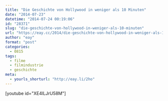 ```yaml
---
title: "Die Geschichte von Hollywood in weniger als 10 Minuten"
date: "2014-07-23"
datetime: "2014-07-24 00:19:06"
id: "28371"
slug: "die-geschichte-von-hollywood-in-weniger-als-10-minuten"
url: "https://eay.cc/2014/die-geschichte-von-hollywood-in-weniger-als-10-minuten/"
author: "eay"
format: "post"
categories:
  - 0815
tags:
  - filme
  - filmindustrie
  - geschichte
meta:
  - yourls_shorturl: "http://eay.li/2ho"
---
```


\[youtube id="XE4lLJrU58M"\]
